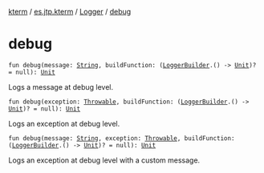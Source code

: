[kterm](../../index.md) / [es.jtp.kterm](../index.md) / [Logger](index.md) / [debug](./debug.md)

# debug

`fun debug(message: `[`String`](https://kotlinlang.org/api/latest/jvm/stdlib/kotlin/-string/index.html)`, buildFunction: (`[`LoggerBuilder`](../-logger-builder/index.md)`.() -> `[`Unit`](https://kotlinlang.org/api/latest/jvm/stdlib/kotlin/-unit/index.html)`)? = null): `[`Unit`](https://kotlinlang.org/api/latest/jvm/stdlib/kotlin/-unit/index.html)

Logs a message at debug level.

`fun debug(exception: `[`Throwable`](https://kotlinlang.org/api/latest/jvm/stdlib/kotlin/-throwable/index.html)`, buildFunction: (`[`LoggerBuilder`](../-logger-builder/index.md)`.() -> `[`Unit`](https://kotlinlang.org/api/latest/jvm/stdlib/kotlin/-unit/index.html)`)? = null): `[`Unit`](https://kotlinlang.org/api/latest/jvm/stdlib/kotlin/-unit/index.html)

Logs an exception at debug level.

`fun debug(message: `[`String`](https://kotlinlang.org/api/latest/jvm/stdlib/kotlin/-string/index.html)`, exception: `[`Throwable`](https://kotlinlang.org/api/latest/jvm/stdlib/kotlin/-throwable/index.html)`, buildFunction: (`[`LoggerBuilder`](../-logger-builder/index.md)`.() -> `[`Unit`](https://kotlinlang.org/api/latest/jvm/stdlib/kotlin/-unit/index.html)`)? = null): `[`Unit`](https://kotlinlang.org/api/latest/jvm/stdlib/kotlin/-unit/index.html)

Logs an exception at debug level with a custom message.

